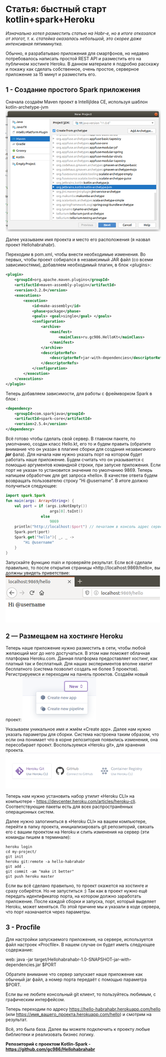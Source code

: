 <h1>Статья: быстный старт kotlin+spark+Heroku</h1>

<i>Изначально хотел разместить статью на Habr-е, но в итоге отказался от этогот, т. к. статейка оказалась небольшой, это скорее даже интенсивная пятиминутка.</i>

Обычно, я разрабатываю приложения для смартфонов, но недавно потребовалось написать простой REST API и разместить его на публичном хостинге Heroku. В данном материале я подробно расскажу и покажу как сделать собственное, очень простое, серверное приложение за 15 минут и разместить его.

<h2>1 - Создание простого Spark приложения</h2>

Сначала создаём Maven проект в  IntellijIdea CE, используя шаблон kotlin-archetype-jvm
<img src="images/1.png" alt="Создание проекта в IntellijIdea">

Далее указываем имя проекта и место его расположения (я назвал проект Hellohabrahabr).

Переходим в pom.xml, чтобы внести необходимые изменения.
Во первых, чтобы проект собирался в независимый JAR файл (со всеми зависимостями), добавляем необходимый плагин, в блок \<plugins\>:
```xml
<plugin>
    <groupId>org.apache.maven.plugins</groupId>
    <artifactId>maven-assembly-plugin</artifactId>
    <version>3.2.0</version>
    <executions>
        <execution>
            <id>make-assembly</id>
            <phase>package</phase>
            <goals> <goal>single</goal> </goals>
            <configuration>
                <archive>
                    <manifest>
                        <mainClass>ru.gc986.HelloKt</mainClass>
                    </manifest>
                </archive>
                <descriptorRefs>
                    <descriptorRef>jar-with-dependencies</descriptorRef>
                </descriptorRefs>
            </configuration>
        </execution>
    </executions>
</plugin>
```

Теперь добавляем зависимости, для работы с фреймворком Spark в блок <dependencies>:

```xml
<dependency>
    <groupId>com.sparkjava</groupId>
    <artifactId>spark-core</artifactId>
    <version>2.5.4</version>
</dependency>
```

Всё готово чтобы сделать свой сервер.
В главном пакете, по умолчанию, создан класс Hello.kt, его то и будем править (обратите внимание что он указан в плагине сборки для создания независимого <i><b>jar</b></i> фала). Для начала нам нужно указать порт на котором будет работать наше приложение. Будем считать что он указывается с помощью аргументов командной строки, при запуске приложения. Если порт не указан то установится значение по умолчанию 9869.
Теперь напишем обработчик для get запроса «hello». В качестве ответа будем возвращать пользователю строку "Hi @username". В итоге должно получиться следующее:

```kotlin
import spark.Spark
fun main(args: Array<String>) {
    val port = if (args.isNotEmpty())
                    args[0].toInt()
                else
                    9869
    println("http://localhost:$port") // печатаем в консоль адрес сервера
    Spark.port(port)
    Spark.get("hello"){ _, _ ->
        "Hi @username"
    }
}
```

Запускайте функцию main и проверяйте результат. Если всё сделали правильно, то после открытия страницы «http://localhost:9869/hello», вы должны увидеть приветствие:
<img src="images/2.png" alt="Сообщение в браузере">

<h2>2 — Размещаем на хостинге Heroku</h2>
Теперь наше приложение нужно разместить в сети, чтобы любой желающий мог до него достучаться. В этом нам поможет облачная платформа Heroku.com. Данная платформа предоставляет хостинг, как платный так и бесплатный. Для наших экспериментов вполне хватит бесплатного (система позволит создать не более 5 проектов).
Регистрируемся и переходим на панель проектов. Создаём новый проект:
<img src="images/3.png" alt="Создаём новое приложение в Heroku">

Указываем уникальное имя и жмём «Create app».
Далее нам нужно указать параметры для сборки. Система настроена таким образом, что если она понимает что в корне репозитория появились изменения, она пересобирает проект. Воспользуемся «Heroku git», для хранения проекта.
<img src="images/4.png" alt="Выбор сборки проекта">

Теперь нам нужно установить набор утилит «Heroku CLI» на компьютере - https://devcenter.heroku.com/articles/heroku-cli. Соответствующие пакеты есть для всех распространённых операционных систем.

Далее нужно залогиниться в «Heroku CLI» на вашем компьютере, перейти в папку проекта, инициализировать git репозиторий, связать его с вашим проектом на Heroku и слить изменения на сервер (эти команды пишем в терминале):

```terminal
heroku login
cd my-project/
git init
heroku git:remote -a hello-habrahabr
git add .
git commit -am "make it better"
git push heroku master
```

Если вы всё сделано правильно, то проект окажется на хостинге и сразу собирётся. Но не запуститься :) Так как в проект нужно ещё передать идентификатор порта, на котором должно заработать приложение. После каждой сборки и запуска, порт, который выделяет Heroku, может меняться. По этой причине мы и указали в коде сервера, что порт назначается через параметры.

<h2>3 - Procfile</h2>
Для настройки запускаемого приложения, на сервере, используется файл настроек «Procfile». В нашем случае он будет иметь следующее содержание:

web: java -jar target/Hellohabrahabr-1.0-SNAPSHOT-jar-with-dependencies.jar $PORT

Обратите внимание что сервер запускает наше приложение как обычный jar файл, а номер порта передаёт с помощью параметра $PORT.

Если вы не любите консольный git клиент, то пользуйтесь любимым, с графическим интерфейсом.

Теперь переходим по адресу https://hello-habrahabr.herokuapp.com/hello (или https://имя_вашего_проекта.herokuapp.com/hello) и смотрим на результат.

Всё, это была база. Далее вы можете подключить к проекту любые библиотеки и реализовать бизнес логику.


<b>Репозиторий с проектом Kotlin-Spark - https://github.com/gc986/Hellohabrahabr</b>